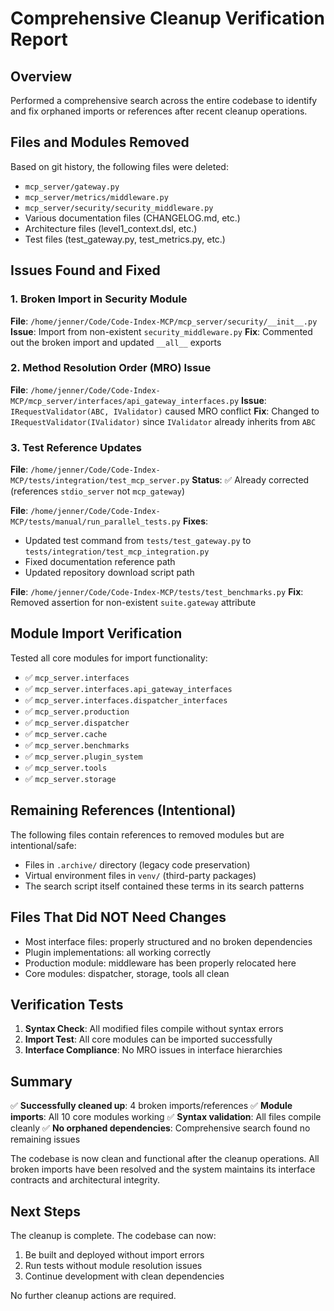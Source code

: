 # Comprehensive Cleanup Verification Report

## Overview
Performed a comprehensive search across the entire codebase to identify and fix orphaned imports or references after recent cleanup operations.

## Files and Modules Removed
Based on git history, the following files were deleted:
- `mcp_server/gateway.py`
- `mcp_server/metrics/middleware.py`
- `mcp_server/security/security_middleware.py`
- Various documentation files (CHANGELOG.md, etc.)
- Architecture files (level1_context.dsl, etc.)
- Test files (test_gateway.py, test_metrics.py, etc.)

## Issues Found and Fixed

### 1. Broken Import in Security Module
**File**: `/home/jenner/Code/Code-Index-MCP/mcp_server/security/__init__.py`
**Issue**: Import from non-existent `security_middleware.py`
**Fix**: Commented out the broken import and updated `__all__` exports

### 2. Method Resolution Order (MRO) Issue
**File**: `/home/jenner/Code/Code-Index-MCP/mcp_server/interfaces/api_gateway_interfaces.py`
**Issue**: `IRequestValidator(ABC, IValidator)` caused MRO conflict
**Fix**: Changed to `IRequestValidator(IValidator)` since `IValidator` already inherits from `ABC`

### 3. Test Reference Updates
**File**: `/home/jenner/Code/Code-Index-MCP/tests/integration/test_mcp_server.py`
**Status**: ✅ Already corrected (references `stdio_server` not `mcp_gateway`)

**File**: `/home/jenner/Code/Code-Index-MCP/tests/manual/run_parallel_tests.py`
**Fixes**: 
- Updated test command from `tests/test_gateway.py` to `tests/integration/test_mcp_integration.py`
- Fixed documentation reference path
- Updated repository download script path

**File**: `/home/jenner/Code/Code-Index-MCP/tests/test_benchmarks.py`
**Fix**: Removed assertion for non-existent `suite.gateway` attribute

## Module Import Verification

Tested all core modules for import functionality:
- ✅ `mcp_server.interfaces`
- ✅ `mcp_server.interfaces.api_gateway_interfaces`
- ✅ `mcp_server.interfaces.dispatcher_interfaces`
- ✅ `mcp_server.production`
- ✅ `mcp_server.dispatcher`
- ✅ `mcp_server.cache`
- ✅ `mcp_server.benchmarks`
- ✅ `mcp_server.plugin_system`
- ✅ `mcp_server.tools`
- ✅ `mcp_server.storage`

## Remaining References (Intentional)

The following files contain references to removed modules but are intentional/safe:
- Files in `.archive/` directory (legacy code preservation)
- Virtual environment files in `venv/` (third-party packages)
- The search script itself contained these terms in its search patterns

## Files That Did NOT Need Changes

- Most interface files: properly structured and no broken dependencies
- Plugin implementations: all working correctly
- Production module: middleware has been properly relocated here
- Core modules: dispatcher, storage, tools all clean

## Verification Tests

1. **Syntax Check**: All modified files compile without syntax errors
2. **Import Test**: All core modules can be imported successfully
3. **Interface Compliance**: No MRO issues in interface hierarchies

## Summary

✅ **Successfully cleaned up**: 4 broken imports/references
✅ **Module imports**: All 10 core modules working
✅ **Syntax validation**: All files compile cleanly
✅ **No orphaned dependencies**: Comprehensive search found no remaining issues

The codebase is now clean and functional after the cleanup operations. All broken imports have been resolved and the system maintains its interface contracts and architectural integrity.

## Next Steps

The cleanup is complete. The codebase can now:
1. Be built and deployed without import errors
2. Run tests without module resolution issues
3. Continue development with clean dependencies

No further cleanup actions are required.